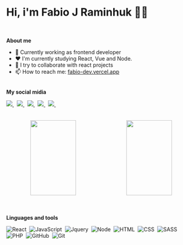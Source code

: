 <h1 >Hi, i'm Fabio J Raminhuk 👋🏼</h1><br />

**About me**

- 💼  Currently working as frontend developer<br />
- ❤️  I'm currently studying React, Vue and Node.<br />
- 👯  I try to collaborate with react projects<br />
- 📫  How to reach me: [fabio-dev.vercel.app](https://fabio-dev.vercel.app)<br /><br />

**My social midia**

<div>
 <a href="https://www.linkedin.com/in/fabio-junior-raminhuk-740669121" target="_blank">
    <img src="https://img.shields.io/badge/-LinkedIn-%230077B5?style=for-the-badge&logo=linkedin&logoColor=white" target="_blank">
 </a>&nbsp;
 <a href="https://www.instagram.com/fabiormk" target="_blank">
    <img src="https://img.shields.io/badge/-Instagram-d7005b?style=for-the-badge&logo=instagram&logoColor=white" target="_blank">
 </a>&nbsp;
 <a href="https://www.facebook.com/fabio.raminhuk" target="_blank">
   <img src="https://img.shields.io/badge/Facebook-0a80ec?style=for-the-badge&logo=facebook&logoColor=white" target="_blank">
 </a>&nbsp;
<a href="https://www.youtube.com/channel/UC5cs0E0wVCfwFmvdhUeiIKg" target="_blank">
   <img src="https://img.shields.io/badge/YouTube-e10101?style=for-the-badge&logo=youtube&logoColor=white" target="_blank">
</a>&nbsp;
<a href="mailto:fabioraminhuk@gmail.com">
   <img src="https://img.shields.io/badge/Gmail-D14836?style=for-the-badge&logo=gmail&logoColor=white" target="_blank">
</a>&nbsp;


</div>
<br /><br />

<div align='center'> 
   <img width="49%" height="200em" src="https://github-readme-stats.vercel.app/api?username=raminhuk&show_icons=true&theme=radical&include_all_commits=true&count_private=true"/>&nbsp;
   <img width="49%" height="200em" src="https://github-readme-stats.vercel.app/api/top-langs/?username=raminhuk&layout=compact&langs_count=16&theme=radical "/>
</div>
<br /><br />

**Linguages and tools**
<div align='left'>
  
 ![React](https://img.shields.io/badge/React-20232A?style=for-the-badge&logo=react&logoColor=61DAFB)&nbsp;
 ![JavaScript](https://img.shields.io/badge/JavaScript-323330?style=for-the-badge&logo=javascript&logoColor=F7DF1E)&nbsp;
 ![Jquery](https://img.shields.io/badge/jQuery-0769AD?style=for-the-badge&logo=jquery&logoColor=white)&nbsp;
 ![Node](https://img.shields.io/badge/Node.js-43853D?style=for-the-badge&logo=node.js&logoColor=white)&nbsp;
 ![HTML](https://img.shields.io/badge/HTML5-E34F26?style=for-the-badge&logo=html5&logoColor=white)&nbsp;
 ![CSS](https://img.shields.io/badge/CSS3-1572B6?style=for-the-badge&logo=css3&logoColor=white)&nbsp;
 ![SASS](https://img.shields.io/badge/Sass-CC6699?style=for-the-badge&logo=sass&logoColor=white)&nbsp;
 ![PHP](https://img.shields.io/badge/PHP-777BB4?style=for-the-badge&logo=php&logoColor=white)&nbsp;
 ![GitHub](https://img.shields.io/badge/GitHub-100000?style=for-the-badge&logo=github&logoColor=white)&nbsp;
 ![Git](https://img.shields.io/badge/Git-f05032?style=for-the-badge&logo=git&logoColor=white)&nbsp;
  
</div>
